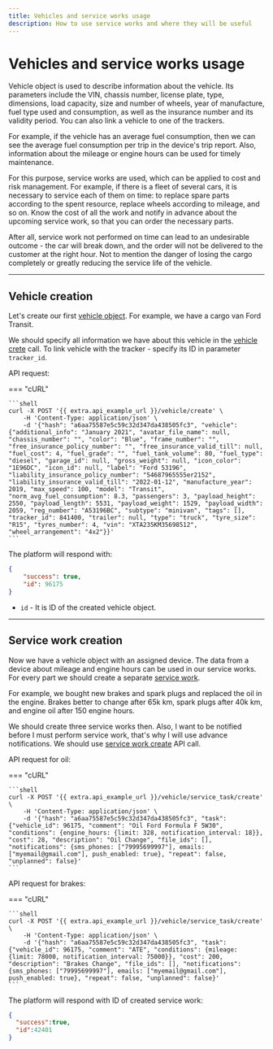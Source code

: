 ```yaml
---
title: Vehicles and service works usage
description: How to use service works and where they will be useful
---
```


# Vehicles and service works usage

Vehicle object is used to describe information about the vehicle. Its parameters include the VIN, chassis number, license
plate, type, dimensions, load capacity, size and number of wheels, year of manufacture, fuel type used and consumption, 
as well as the insurance number and its validity period. You can also link a vehicle to one of the trackers.

For example, if the vehicle has an average fuel consumption, then we can see the average fuel consumption per trip in the 
device's trip report. Also, information about the mileage or engine hours can be used for timely maintenance.

For this purpose, service works are used, which can be applied to cost and risk management. For example, if there is a 
fleet of several cars, it is necessary to service each of them on time: to replace spare parts according to the spent
resource, replace wheels according to mileage, and so on. Know the cost of all the work and notify in advance about the 
upcoming service work, so that you can order the necessary parts. 

After all, service work not performed on time can lead to an undesirable outcome - the car will break down, and the order
will not be delivered to the customer at the right hour. Not to mention the danger of losing the cargo completely or 
greatly reducing the service life of the vehicle.

***

## Vehicle creation

Let's create our first [vehicle object](../resources/fleet/vehicle/index.md#vehicle-object). For example, we have a cargo
van Ford Transit. 

We should specify all information we have about this vehicle in the
[vehicle crete](../resources/fleet/vehicle/index.md#create) call. To link vehicle with the tracker - specify its ID 
in parameter `tracker_id`. 

API request:

=== "cURL"

    ```shell
    curl -X POST '{{ extra.api_example_url }}/vehicle/create' \
        -H 'Content-Type: application/json' \ 
        -d '{"hash": "a6aa75587e5c59c32d347da438505fc3", "vehicle": {"additional_info": "January 2021", "avatar_file_name": null, "chassis_number": "", "color": "Blue", "frame_number": "", "free_insurance_policy_number": "", "free_insurance_valid_till": null, "fuel_cost": 4, "fuel_grade": "", "fuel_tank_volume": 80, "fuel_type": "diesel", "garage_id": null, "gross_weight": null, "icon_color": "1E96DC", "icon_id": null, "label": "Ford 53196", "liability_insurance_policy_number": "54687965555er2152", "liability_insurance_valid_till": "2022-01-12", "manufacture_year": 2019, "max_speed": 100, "model": "Transit", "norm_avg_fuel_consumption": 8.3, "passengers": 3, "payload_height": 2550, "payload_length": 5531, "payload_weight": 1529, "payload_width": 2059, "reg_number": "A53196BC", "subtype": "minivan", "tags": [], "tracker_id": 841400, "trailer": null, "type": "truck", "tyre_size": "R15", "tyres_number": 4, "vin": "XTA235KM35698512", "wheel_arrangement": "4x2"}}'
    ```

The platform will respond with:

```json
{
    "success": true,
    "id": 96175
}
```

* `id` - It is ID of the created vehicle object.

***

## Service work creation

Now we have a vehicle object with an assigned device. The data from a device about mileage and engine hours can be used in
our service works. For every part we should create a separate [service work](../resources/fleet/vehicle/service_task/service_task.md#service-task-object).

For example, we bought new brakes and spark plugs and replaced the oil in the engine. Brakes better to change after 65k km,
spark plugs after 40k km, and engine oil after 150 engine hours.

We should create three service works then. Also, I want to be notified before I must perform service work, that's why I
will use advance notifications.
We should use [service work create](../resources/fleet/vehicle/service_task/service_task.md#create) API call.

API request for oil:

=== "cURL"

    ```shell
    curl -X POST '{{ extra.api_example_url }}/vehicle/service_task/create' \
        -H 'Content-Type: application/json' \ 
        -d '{"hash": "a6aa75587e5c59c32d347da438505fc3", "task": {"vehicle_id": 96175, "comment": "Oil Ford Formula F 5W30", "conditions": {engine_hours: {limit: 328, notification_interval: 18}}, "cost": 28, "description": "Oil Change", "file_ids": [], "notifications": {sms_phones: ["79995699997"], emails: ["myemail@gmail.com"], push_enabled: true}, "repeat": false, "unplanned": false}'
    ```

API request for brakes:

=== "cURL"

    ```shell
    curl -X POST '{{ extra.api_example_url }}/vehicle/service_task/create' \
        -H 'Content-Type: application/json' \ 
        -d '{"hash": "a6aa75587e5c59c32d347da438505fc3", "task": {"vehicle_id": 96175, "comment": "ATE", "conditions": {mileage: {limit: 78000, notification_interval: 75000}}, "cost": 200, "description": "Brakes Change", "file_ids": [], "notifications": {sms_phones: ["79995699997"], emails: ["myemail@gmail.com"], push_enabled: true}, "repeat": false, "unplanned": false}'
    ```

The platform will respond with ID of created service work:

```json
{
  "success":true,
  "id":42401
}
```
